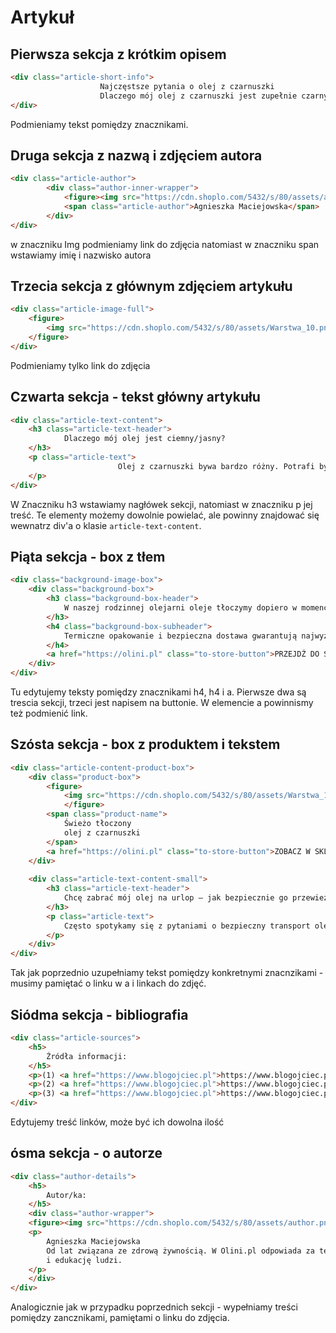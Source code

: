 # Artykuł

## Pierwsza sekcja z krótkim opisem
```html
<div class="article-short-info">
					Najczęstsze pytania o olej z czarnuszki
					Dlaczego mój olej z czarnuszki jest zupełnie czarny a zawsze był słomkowy. Czy osad na dnie buteleczki jest naturalny? Jaki jest termin przydatności do spożycia oleju z czarnuszki? Jak ten olej bezpiecznie przetransportować? Poznaj odpowiedzi na najczęściej pojawiające się pytania o olej z czarnuszki!
</div>
```
Podmieniamy tekst pomiędzy znacznikami.

## Druga sekcja z nazwą i zdjęciem autora
```html
<div class="article-author">
		<div class="author-inner-wrapper">
			<figure><img src="https://cdn.shoplo.com/5432/s/80/assets/author.png"></figure>
			<span class="article-author">Agnieszka Maciejowska</span>
		</div>
</div>
```
w znaczniku Img podmieniamy link do zdjęcia natomiast w znaczniku span wstawiamy imię i nazwisko autora

## Trzecia sekcja z głównym zdjęciem artykułu
```html
<div class="article-image-full">
	<figure>
		<img src="https://cdn.shoplo.com/5432/s/80/assets/Warstwa_10.png">
	</figure>
</div>
```
Podmieniamy tylko link do zdjęcia

## Czwarta sekcja - tekst główny artykułu
```html
<div class="article-text-content">
	<h3 class="article-text-header">
			Dlaczego mój olej jest ciemny/jasny?
	</h3>
	<p class="article-text">
						Olej z czarnuszki bywa bardzo różny. Potrafi być zupełnie jasny, niemal przezroczysty o słomkowym zabarwieniu, wygląda wtedy tak jak oleje do których przywykliśmy np. słonecznikowy. Bywa również bardzo ciemny, niemal czarny, nieprzezroczysty, często jest też mętny z widocznym osadem. Kolor oleju zależy od partii ziaren. Z tej samej rośliny – czarnuszki siewnej – otrzymujemy zarówno bardzo jasny jak i ciemny olej. Dodatkowo olej tłoczony na zimno, niefiltrowany i nierafinowany jak ten z Rodzinnej Olejarni Olini – jest w pełni naturalny, nieoczyszczany, przez co może być mętny, nieprzezroczysty i zawierać osad. W przypadku oleju z czarnuszki kolor osadu będzie w ciemnym kolorze takim samym jak ziarno. Zarówno jasny, jak i ciemny olej z czarnuszki jest pełnowartościowy. Każdy z tych olejów ma też swoich zwolenników, spotykamy się zarówno z osobami, które preferują olej przezroczysty, słomkowy jak i takimi którzy cenią sobie olej ciemny albo z dużą ilością osadu. Ważne jest żeby wybierać olej z czarnuszki tłoczony na zimno, nierafinowany i nieoczyszczany.
	</p>
</div>
```

W Znaczniku h3 wstawiamy nagłówek sekcji, natomiast w znaczniku p jej treść. Te elementy możemy dowolnie powielać, ale powinny znajdować się wewnatrz div'a o klasie ``article-text-content``.

## Piąta sekcja - box z tłem
```html 
<div class="background-image-box">
    <div class="background-box">
    	<h3 class="background-box-header">
    		W naszej rodzinnej olejarni oleje tłoczymy dopiero w momencie Twojego zamówienia.
    	</h3>
    	<h4 class="background-box-subheader">
    		Termiczne opakowanie i bezpieczna dostawa gwarantują najwyższą świeżość!
    	</h4>
    	<a href="https://olini.pl" class="to-store-button">PRZEJDŹ DO SKLEPU</a>
	</div>
</div>
```
Tu edytujemy teksty pomiędzy znacznikami h4, h4 i a. Pierwsze dwa są trescia sekcji, trzeci jest napisem na buttonie. W elemencie a powinnismy też podmienić link.

## Szósta sekcja - box z produktem i tekstem

```html
<div class="article-content-product-box">
	<div class="product-box">
		<figure>
		    <img src="https://cdn.shoplo.com/5432/s/80/assets/Warstwa_15.png">
		    </figure>
		<span class="product-name">
			Świeżo tłoczony
			olej z czarnuszki
		</span>
		<a href="https://olini.pl" class="to-store-button">ZOBACZ W SKLEPIE</a>
	</div>
	
	<div class="article-text-content-small">
	    <h3 class="article-text-header">
			Chcę zabrać mój olej na urlop – jak bezpiecznie go przewieźć?
		</h3>
		<p class="article-text">
			Często spotykamy się z pytaniami o bezpieczny transport oleju z czarnuszki. Niektórzy chcą zabgo ze sobą na urlop, inni pragną zawieź go do rodzinny czy bliskich mieszkających daleko. olej nie stracił swoich właściwości warto zadbać o jak najlepsze warunki jego przewożenia. Ważeby olej był w ciemnej, zakręconej buteleczce. Jeżeli będziesz potrzebować tylko jakąś niewieilość oleju, możesz ją odlać do mniejszej buteleczki. Schłodzony olej wyjmij z lodówki tuż prsamym wyjazdem. Możesz zawinąć go w folię aluminiową a następnie umieścić np. w styropianoopakowaniu w którym kurier dostarczył Twój olej z olejarni. Dobrym pomysłem będzie wykorzystateż pojemniczka termicznego albo termosu. Tak zabezpieczony olej może spokojnie podróżować prjakiś czas. Pamiętaj, że możesz też zamówić świeży olej bezpośrednio na miejsce wakacji lubTwoich bliskich, będziesz miał wtedy pewność, że olej został odpowiednio zabezpieczony na ctransportu.
		</p>
	</div>
</div>
```

Tak jak poprzednio uzupełniamy tekst pomiędzy konkretnymi znacnzikami - musimy pamiętać o linku w a i linkach do zdjęć.

## Siódma sekcja - bibliografia
```html 
<div class="article-sources">
	<h5>
		Źródła informacji:
	</h5>
	<p>(1) <a href="https://www.blogojciec.pl">https://www.blogojciec.pl</a></p>
	<p>(2) <a href="https://www.blogojciec.pl">https://www.blogojciec.pl</a></p>
	<p>(3) <a href="https://www.blogojciec.pl">https://www.blogojciec.pl</a></p>
</div>
```
Edytujemy treść linków, może być ich dowolna ilość

## ósma sekcja - o autorze
```html
<div class="author-details">
	<h5>
		Autor/ka:
	</h5>
	<div class="author-wrapper">
	<figure><img src="https://cdn.shoplo.com/5432/s/80/assets/author.png"></figure>
	<p>
		Agnieszka Maciejowska
		Od lat związana ze zdrową żywnością. W Olini.pl odpowiada za testowanie produktów
		i edukację ludzi.
	</p>
	</div>
</div>
```
Analogicznie jak w przypadku poprzednich sekcji - wypełniamy treści pomiędzy zancznikami, pamiętami o linku do zdjęcia. 


